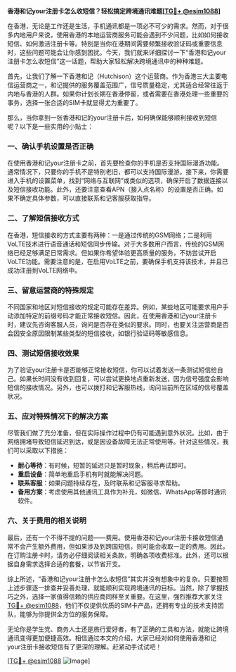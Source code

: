**香港和记your注册卡怎么收短信？轻松搞定跨境通讯难题[[TG💪+ @esim1088](https://t.me/s/esim1088)]**

在香港，无论是工作还是生活，手机通讯都是一项必不可少的需求。然而，对于很多内地用户来说，使用香港的本地运营商服务可能会遇到不少问题，比如如何接收短信、如何激活注册卡等。特别是当你在港期间需要频繁接收验证码或重要信息时，这些问题可能会让你感到困扰。今天，我们就来详细探讨一下“香港和记your注册卡怎么收短信”这一话题，帮助大家轻松解决跨境通讯中的种种难题。

首先，让我们了解一下香港和记（Hutchison）这个运营商。作为香港三大主要电信运营商之一，和记提供的服务覆盖范围广，信号质量稳定，尤其适合经常往返于内地与香港的人群。如果你计划长期在香港停留，或者需要在香港处理一些重要的事务，选择一张合适的SIM卡就显得尤为重要了。

那么，当你拿到一张香港和记的your注册卡后，如何确保能够顺利接收到短信呢？以下是一些实用的小贴士：

### 一、确认手机设置是否正确

在使用香港和记your注册卡之前，首先要检查你的手机是否支持国际漫游功能。通常情况下，只要你的手机不是特别老旧，都可以支持国际漫游。接下来，你需要进入手机的设置菜单，找到“网络与互联网”或类似的选项，确保开启了数据连接以及短信接收功能。此外，还要注意查看APN（接入点名称）的设置是否正确。如果不确定具体参数，可以直接联系和记客服获取指导。

### 二、了解短信接收方式

在香港，短信接收的方式主要有两种：一是通过传统的GSM网络；二是利用VoLTE技术进行语音通话和短信同步传输。对于大多数用户而言，传统的GSM网络已经足够满足日常需求。但如果你希望体验更高质量的服务，不妨尝试开启VoLTE功能。需要注意的是，在启用VoLTE之前，要确保手机支持该技术，并且已成功注册到VoLTE网络中。

### 三、留意运营商的特殊规定

不同国家和地区对短信接收的规定可能存在差异。例如，某些地区可能要求用户手动添加特定的前缀号码才能正常接收短信。因此，在使用香港和记your注册卡时，建议先咨询客服人员，询问是否存在类似的要求。同时，也要关注运营商是否会因安全原因限制某些类型的短信接收，如银行验证码等敏感信息。

### 四、测试短信接收效果

为了验证your注册卡是否能够正常接收短信，你可以试着发送一条测试短信给自己。如果长时间没有收到回复，可以尝试更换地点重新发送，因为信号强度会影响短信的接收情况。另外，也可以拨打和记客服热线，询问当前所在区域的信号覆盖状况。

### 五、应对特殊情况下的解决方案

尽管我们做了充分准备，但在实际操作过程中仍有可能遇到意外状况。比如，由于网络拥堵导致短信延迟到达，或是因设备故障无法正常使用等。针对这些情况，我们可以采取以下措施：

- **耐心等待**：有时候，短暂的延迟只是暂时现象，稍后再试即可。
- **重启设备**：简单地重启手机有时就能解决问题。
- **联系客服**：如果问题持续存在，及时联系和记客服寻求帮助。
- **备用方案**：考虑使用其他通讯工具作为补充，如微信、WhatsApp等即时通讯软件。

### 六、关于费用的相关说明

最后，还有一个不得不提的问题——费用。使用香港和记your注册卡接收短信通常不会产生额外费用，但如果涉及到跨国短信，则可能会收取一定的费用。因此，在订购注册卡时，请务必仔细阅读相关条款，明确各项收费标准。此外，还可以根据自身需求选择合适的套餐，以节省开支。

综上所述，“香港和记your注册卡怎么收短信”其实并没有想象中的复杂。只要按照上述步骤逐一排查并妥善处理，就能顺利实现跨境通讯的目标。当然，除了掌握技巧之外，选择一家值得信赖的供应商同样至关重要。在这里，强烈推荐大家关注[TG💪+ @esim1088](https://t.me/s/esim1088)，他们不仅提供优质的SIM卡产品，还拥有专业的技术支持团队，能够为你提供全方位的服务保障。

无论你是学生党、商务人士还是旅行爱好者，有了正确的工具和方法，就能让跨境通讯变得更加便捷高效。相信通过本文的介绍，大家已经对如何使用香港和记your注册卡接收短信有了更深的理解。赶紧动手试试吧！

[[TG💪+ @esim1088](https://t.me/s/esim1088) ![Image](https://i.postimg.cc/4NQfJmqS/Snipaste-2025-05-13-00-14-12.png)]